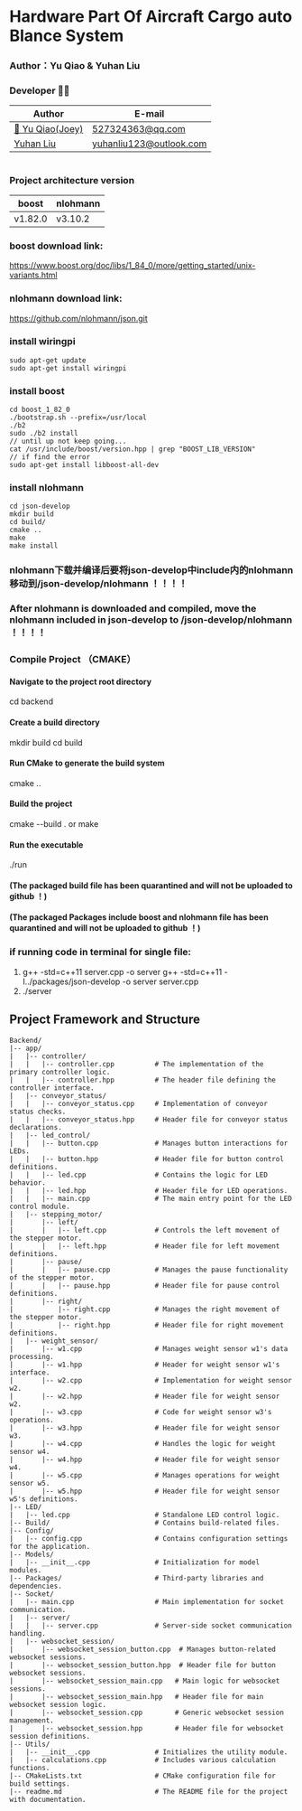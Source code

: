 # Hardware Part Of Aircraft Cargo auto Blance System

### Author：Yu Qiao & Yuhan Liu

### Developer 👨‍💻
| Author | E-mail |
| ------ | ----- |
| [🤔️ Yu Qiao(Joey)](http://github.com/qiaoyu113) | 527324363@qq.com |
| [Yuhan Liu](yuhanliu123@outlook.com) | yuhanliu123@outlook.com |
# 

### Project architecture version
| boost | nlohmann |
| ------ | ------ |
| v1.82.0 | v3.10.2 |

### boost download link: 
https://www.boost.org/doc/libs/1_84_0/more/getting_started/unix-variants.html
### nlohmann download link: 
https://github.com/nlohmann/json.git
### install wiringpi
```
sudo apt-get update
sudo apt-get install wiringpi
```

### install boost
```
cd boost_1_82_0
./bootstrap.sh --prefix=/usr/local
./b2
sudo ./b2 install
// until up not keep going...
cat /usr/include/boost/version.hpp | grep "BOOST_LIB_VERSION"
// if find the error 
sudo apt-get install libboost-all-dev
```

### install nlohmann
```
cd json-develop
mkdir build
cd build/
cmake ..
make
make install
```
### nlohmann下载并编译后要将json-develop中include内的nlohmann移动到/json-develop/nlohmann ！！！！
### After nlohmann is downloaded and compiled, move the nlohmann included in json-develop to /json-develop/nlohmann ！！！！

### Compile Project （CMAKE）
#### Navigate to the project root directory
cd backend
#### Create a build directory
mkdir build
cd build
#### Run CMake to generate the build system
cmake ..
#### Build the project
cmake --build . or make
#### Run the executable
./run
#### (The packaged build file has been quarantined and will not be uploaded to github ！)
#### (The packaged Packages include boost and nlohmann file has been quarantined and will not be uploaded to github ！)

### if running code in terminal for single file: 
1. g++ -std=c++11 server.cpp -o server
g++ -std=c++11 -I../packages/json-develop -o server server.cpp
2. ./server

## Project Framework and Structure
```
Backend/                  
|-- app/     
|   |-- controller/      
|   |   |-- controller.cpp          # The implementation of the primary controller logic.
|   |   |-- controller.hpp          # The header file defining the controller interface.
|   |-- conveyor_status/
|   |   |-- conveyor_status.cpp     # Implementation of conveyor status checks.
|   |   |-- conveyor_status.hpp     # Header file for conveyor status declarations.
|   |-- led_control/
|   |   |-- button.cpp              # Manages button interactions for LEDs.
|   |   |-- button.hpp              # Header file for button control definitions.
|   |   |-- led.cpp                 # Contains the logic for LED behavior.
|   |   |-- led.hpp                 # Header file for LED operations.
|   |   |-- main.cpp                # The main entry point for the LED control module.
|   |-- stepping_motor/
|       |-- left/
|       |   |-- left.cpp            # Controls the left movement of the stepper motor.
|       |   |-- left.hpp            # Header file for left movement definitions.
|       |-- pause/
|       |   |-- pause.cpp           # Manages the pause functionality of the stepper motor.
|       |   |-- pause.hpp           # Header file for pause control definitions.
|       |-- right/
|           |-- right.cpp           # Manages the right movement of the stepper motor.
|           |-- right.hpp           # Header file for right movement definitions.
|   |-- weight_sensor/
|       |-- w1.cpp                  # Manages weight sensor w1's data processing.
|       |-- w1.hpp                  # Header for weight sensor w1's interface.
|       |-- w2.cpp                  # Implementation for weight sensor w2.
|       |-- w2.hpp                  # Header file for weight sensor w2.
|       |-- w3.cpp                  # Code for weight sensor w3's operations.
|       |-- w3.hpp                  # Header file for weight sensor w3.
|       |-- w4.cpp                  # Handles the logic for weight sensor w4.
|       |-- w4.hpp                  # Header file for weight sensor w4.
|       |-- w5.cpp                  # Manages operations for weight sensor w5.
|       |-- w5.hpp                  # Header file for weight sensor w5's definitions.
|-- LED/
|   |-- led.cpp                     # Standalone LED control logic.
|-- Build/                          # Contains build-related files.
|-- Config/
|   |-- config.cpp                  # Contains configuration settings for the application.
|-- Models/
|   |-- __init__.cpp                # Initialization for model modules.
|-- Packages/                       # Third-party libraries and dependencies.
|-- Socket/
|   |-- main.cpp                    # Main implementation for socket communication.
|   |-- server/
|   |   |-- server.cpp              # Server-side socket communication handling.
|   |-- websocket_session/
|       |-- websocket_session_button.cpp  # Manages button-related websocket sessions.
|       |-- websocket_session_button.hpp  # Header file for button websocket sessions.
|       |-- websocket_session_main.cpp   # Main logic for websocket sessions.
|       |-- websocket_session_main.hpp   # Header file for main websocket session logic.
|       |-- websocket_session.cpp        # Generic websocket session management.
|       |-- websocket_session.hpp        # Header file for websocket session definitions.
|-- Utils/
|   |-- __init__.cpp                # Initializes the utility module.
|   |-- calculations.cpp            # Includes various calculation functions.
|-- CMakeLists.txt                  # CMake configuration file for build settings.
|-- readme.md                       # The README file for the project with documentation.

```